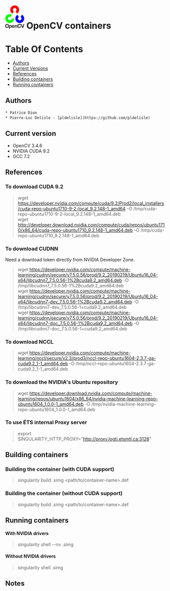 # <img src="/icons/opencv.png" width="60" vertical-align="bottom"> OpenCV containers


# Table Of Contents

-  [Authors](#authors)
-  [Current Versions](#current-version)
-  [References](#references)
-  [Building containers](#building-containers)
-  [Running containers](#running-containers)


## Authors

    * Patrice Dion
    * Pierre-Luc Delisle - [pldelisle](https://github.com/pldelisle)

## Current version
* OpenCV 3.4.6
* NVIDIA CUDA 9.2
* GCC 7.2

## References

### To download CUDA 9.2
> wget https://developer.nvidia.com/compute/cuda/9.2/Prod2/local_installers/cuda-repo-ubuntu1710-9-2-local_9.2.148-1_amd64 -O /tmp/cuda-repo-ubuntu1710-9-2-local_9.2.148-1_amd64.deb  
> wget http://developer.download.nvidia.com/compute/cuda/repos/ubuntu1710/x86_64/cuda-repo-ubuntu1710_9.2.148-1_amd64.deb  -O /tmp/cuda-repo-ubuntu1710_9.2.148-1_amd64.deb  

### To download CUDNN
Need a download token directly from NVIDIA Developer Zone.
> wget https://developer.nvidia.com/compute/machine-learning/cudnn/secure/v7.5.0.56/prod/9.2_20190219/Ubuntu16_04-x64/libcudnn7_7.5.0.56-1%2Bcuda9.2_amd64.deb     -O /tmp/libcudnn7_7.5.0.56-1%2Bcuda9.2_amd64.deb  
> wget https://developer.nvidia.com/compute/machine-learning/cudnn/secure/v7.5.0.56/prod/9.2_20190219/Ubuntu16_04-x64/libcudnn7-dev_7.5.0.56-1%2Bcuda9.2_amd64.deb -O /tmp/libcudnn7-dev_7.5.0.56-1+cuda9.2_amd64.deb  
> wget https://developer.nvidia.com/compute/machine-learning/cudnn/secure/v7.5.0.56/prod/9.2_20190219/Ubuntu16_04-x64/libcudnn7-doc_7.5.0.56-1%2Bcuda9.2_amd64.deb -O /tmp/libcudnn7-doc_7.5.0.56-1+cuda9.2_amd64.deb  

### To download NCCL
> wget https://developer.nvidia.com/compute/machine-learning/nccl/secure/v2.3/prod3/nccl-repo-ubuntu1604-2.3.7-ga-cuda9.2_1-1_amd64.deb  -O /tmp/nccl-repo-ubuntu1604-2.3.7-ga-cuda9.2_1-1_amd64.deb  

### To download the NVIDIA's Ubuntu repository
> wget https://developer.download.nvidia.com/compute/machine-learning/repos/ubuntu1604/x86_64/nvidia-machine-learning-repo-ubuntu1604_1.0.0-1_amd64.deb -O /tmp/nvidia-machine-learning-repo-ubuntu1604_1.0.0-1_amd64.deb  

### To use ÉTS internal Proxy server
> export SINGULARITY_HTTP_PROXY="http://proxy.logti.etsmtl.ca:3128"  


## Building containers

### Building the container (with CUDA support)

> singularity build <container-name>.simg  <path/to/container-name>.def  

### Building the container (without CUDA support)

> singularity build <container-name>.simg  <path/to/container-name>.def  


## Running containers

#### With NVIDIA drivers
> singularity shell --nv <container-name>.simg  

#### Without NVIDIA drivers
> singularity shell <container-name>.simg  

## Notes
